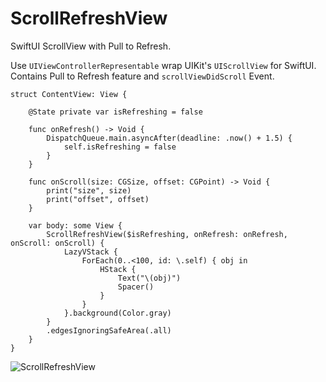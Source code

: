 # ScrollRefreshView

SwiftUI ScrollView with Pull to Refresh.

Use `UIViewControllerRepresentable` wrap UIKit's `UIScrollView` for SwiftUI. Contains Pull to Refresh feature and `scrollViewDidScroll` Event.

```
struct ContentView: View {
    
    @State private var isRefreshing = false
    
    func onRefresh() -> Void {
        DispatchQueue.main.asyncAfter(deadline: .now() + 1.5) {
            self.isRefreshing = false
        }
    }
    
    func onScroll(size: CGSize, offset: CGPoint) -> Void {
        print("size", size)
        print("offset", offset)
    }
    
    var body: some View {
        ScrollRefreshView($isRefreshing, onRefresh: onRefresh, onScroll: onScroll) {
            LazyVStack {
                ForEach(0..<100, id: \.self) { obj in
                    HStack {
                        Text("\(obj)")
                        Spacer()
                    }
                }
            }.background(Color.gray)
        }
        .edgesIgnoringSafeArea(.all)
    }
}

```


![ScrollRefreshView](https://raw.githubusercontent.com/cattla/ScrollRefreshView/main/ScrollRefreshView/demo.gif)
